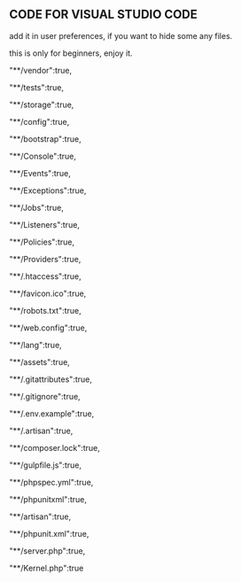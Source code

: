 ##  CODE FOR VISUAL STUDIO CODE

add it in user preferences, if you want to hide some any files.

this is only for beginners, enjoy it.


"**/vendor":true,

"**/tests":true,

"**/storage":true,

"**/config":true,

"**/bootstrap":true,

"**/Console":true,

"**/Events":true,

"**/Exceptions":true,

"**/Jobs":true,

"**/Listeners":true,

"**/Policies":true,

"**/Providers":true,

"**/.htaccess":true,

"**/favicon.ico":true,

"**/robots.txt":true,

"**/web.config":true,

"**/lang":true,

"**/assets":true,

"**/.gitattributes":true,

"**/.gitignore":true,

"**/.env.example":true,

"**/.artisan":true,

"**/composer.lock":true,

"**/gulpfile.js":true,

"**/phpspec.yml":true,

"**/phpunitxml":true,

"**/artisan":true,

"**/phpunit.xml":true,

"**/server.php":true,

"**/Kernel.php":true